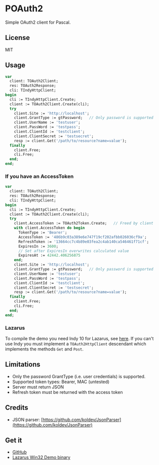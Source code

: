# POAuth2

Simple OAuth2 client for Pascal.

## License

MIT

## Usage

~~~pascal
var
  client: TOAuth2Client;
  res: TOAuth2Response;
  cli: TIndyHttpClient;
begin
  cli := TIndyHttpClient.Create;
  client := TOAuth2Client.Create(cli);
  try
    client.Site := 'http://localhost';
    client.GrantType := gtPassword;   // Only password is supported
    client.UserName := 'testuser';
    client.PassWord := 'testpass';
    client.ClientId := 'testclient';
    client.ClientSecret := 'testsecret';
    resp := client.Get('/path/to/resource?name=value');
  finally
    client.Free;
    cli.Free;
  end;
end;
~~~

### If you have an AccessToken

~~~pascal
var
  client: TOAuth2Client;
  res: TOAuth2Response;
  cli: TIndyHttpClient;
begin
  cli := TIndyHttpClient.Create;
  client := TOAuth2Client.Create(cli);
  try
    client.AccessToken := TOAuth2Token.Create;   // Freed by client
    with client.AccessToken do begin
      TokenType := 'Bearer';
      AccessToken := '486b9c03a389e6e747f19cf202afbb026036cf9a';
      RefreshToken := '13664cc7c4b89e03fea2c4ab140ca546461f71cf';
      ExpiresIn := 3600;
      // Set after ExpiresIn overwrites calculated value
      ExpiresAt := 42442.406256875
    end;
    client.Site := 'http://localhost';
    client.GrantType := gtPassword;   // Only password is supported
    client.UserName := 'testuser';
    client.PassWord := 'testpass';
    client.ClientId := 'testclient';
    client.ClientSecret := 'testsecret';
    resp := client.Get('/path/to/resource?name=value');
  finally
    client.Free;
    cli.Free;
  end;
end;
~~~

### Lazarus

To compile the demo you need Indy 10 for Lazarus, see [here](http://wiki.freepascal.org/Indy_with_Lazarus).
If you can't use Indy you must implement a `TOAuth2HttpClient` descendant which
implements the methods `Get` and `Post`.

## Limitations

* Only the password GrantType (i.e. user credentials) is supported.
* Supported token types: Bearer, MAC (untested)
* Server must return JSON
* Refresh token must be returned with the access token

## Credits

* JSON parser: [https://github.com/koldev/JsonParser](https://github.com/koldev/JsonParser)

## Get it

* [GitHub](https://github.com/stievie/POAuth2)
* [Lazarus Win32 Demo binary](https://0x2a.wtf/files/poat.zip)
